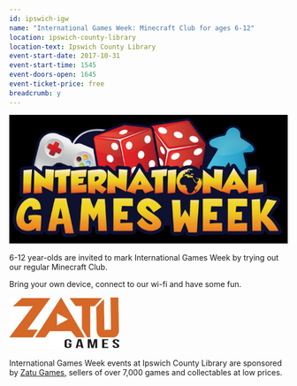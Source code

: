 ```yaml
---
id: ipswich-igw
name: "International Games Week: Minecraft Club for ages 6-12"
location: ipswich-county-library
location-text: Ipswich County Library
event-start-date: 2017-10-31
event-start-time: 1545
event-doors-open: 1645
event-ticket-price: free
breadcrumb: y
---
```


![International Games Week logo](/images/featured/featured-international-games-week.jpg)

6-12 year-olds are invited to mark International Games Week by trying out our regular Minecraft Club.

Bring your own device, connect to our wi-fi and have some fun.

<img src="/images/featured/featured-zatu-games.jpg" class="{% include /c/img-float-left.html %}" alt="Zatu Games logo" />

International Games Week events at Ipswich County Library are sponsored by [Zatu Games](https://www.board-game.co.uk/), sellers of over 7,000 games and collectables at low prices.

